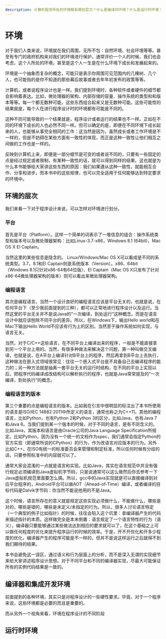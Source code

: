 ```yaml
---
description: 计算机程序所处的环境都有哪些层次？什么是编译时环境？什么是运行时环境？
---
```


# 环境

对于我们人类来说，环境就在我们周围，无所不包：自然环境、社会环境等等。甚至有专门的政府机构来对我们的环境进行保护。通常评价一个人的时候，我们也会考虑，这个人所处的环境，甚至是这个人一生是在什么环境下成长和发展起来的。

环境是一个抽象而复杂的概念，可能只是表示你周围可见范围内的几棵树、几个人，也可能指的是你不知道的那些幕后故事或者去年年初发布的政策等等。

计算机，或者说程序设计也是一样。我们提到环境时，各种软件或者硬件的细节都会影响着表达。比如，微处理器的架构、内部存储的容量、操作系统的类型和和版本等等。每一个都无数种可能，这些东西组合起来又是无数种可能。这些可能性的结果就是，每个人在进行程序设计时的环境都有可能是不同的。

这种不同可能导致的一个结果就是，程序设计或者运行的结果也不一样。正如在不同的环境下成长的人也必然不同一样。但可以确定的是，即便在不同环境下成长起来的人，也能够从事完全相同的工作：这当然是因为，虽然成长或者工作环境是不一样的，但是不妨碍在某些方面有一致性的体现，而正是这种一致性让他们相互之间做的工作也是一样的。

反映到计算机上来，即便是一部分细节是可变的或者说不同的，只要有一些固定的点是经过规定或者限制，有某种一致性的话，就可以得到同样的结果。这也就是为什么本书能够给大家讲这些东西的原因：我们如果遵从这种一致性，就能相互合作、分享和进步。而本书中的这些规律，也可以完全适用于任何能够达到特定要求的环境中。

## 环境的层次

我们来看一下对于程序设计来说，可以怎样对环境进行划分。

### 平台

首先是平台（Platform）。这样一个简单的词表示了一堆信息的组合：操作系统类型和版本号以及微处理器架构：比如Linux-3.7-x86，Windows 8.1 \(64bit\)，Mac OS X El Captain。

当然这里的某些信息是隐含的。 Linux/Windows/Mac OS X可以看成是不同的系统类型。3.7，8.1和El Captain则是系统版本（Version）。x86、64bit（Windows 8.1只针对x86-64有64位版）、El Captain（Mac OS X只发布了针对x86-64微处理器架构的版本）则可以看出来微处理器架构。

### 编程语言

其次是编程语言。当然一个设计良好的编程语言应该是平台无关的，也就是说，在任何平台下（至少我前面提到的三种），都可以正常地进行程序设计以及运行。当然这里的平台无关并不是说Java的“一次编译，到处运行”这种概念。而是在语言设计中就应该刨除不同平台的差异。所以，在Windows下，输出Hello world和在Mac下输出Hello World不应该有行为上的区别。当然至于操作系统如何实现，与语言无关。

当然，对于C/C++这些语言，在不同平台上编译出来的程序，一般是不能直接拿到另一个平台上用的。当然，有很多种做法来解决这个问题，第一种叫做交叉编译，也就是说，在A平台上编译针对B平台上的程序，然后再拿到B平台上去执行，这种做法在嵌入式领域很常见：往往一个嵌入式平台是不具备自己去编译程序的能力的；另一种方法就是抽离一套平台无关的运行时结构，在不同的平台上实现以后，把程序代码编译成改结构可以解析执行的程序，也就是Java常常提及的“一次编译，到处执行”的概念。

### 编程语言的版本

第三个重要的点是编程语言的版本。比如我在引言中很明显的标注出了本书所使用的语言是ISO/IEC 14882:2011中所定义的语言，通常也称之为C++11。其他的编程语言，比如Python，也有Python 2和Python 3的区分，比如Java，也有Java 7和Java 8。当我们提到某一个版本的时候，对于不同的语言，是有不同含义的。比如Java，其版本和语言是由Oracle公司的Java Language Specification所规定。比如Python，因为没有一个统一的文档作为spec，我们通常会指定Python的官方实现（即通常所说的CPython）的行为，作为改语言对应版本的行为。另外比如C++，在ISO有统一的标准委员会来管理和制定标准，所以任何时候有分歧的话，只要参照标准中的内容就可以了。

通常大家会混淆的一点就是语言和实现。比如Java，其实在语言规范中并没有强行规定必须编译到Java虚拟机字节码，只是说通常可以这么做然后你去参考一下Java虚拟机规范里面要怎么搞。所以，gcc中的Java实现就是可以直接编译到对应平台程序的，Android平台可以做AOT（Ahead-of-Time）编译，或者编译的目标代码是Dalvik字节码：你当然不能说他用的不是Java。

这个时候，语言所存在的意义就是规定这些实现必须做什么，不能做什么，哪些是对的，哪些是错的，哪些是未定义/未指定的行为。所以，很多人讨论语言特定（一个典型的例子比如指针）的时候，往往会陷入这个坑里：拿编译器产生的代码来描述指针的本质。这样做完全是本末倒置：语言规定了一个语言特性的行为（语义），编译器只要能够通过某些做法达到相应的要求就可以了，在这个基础之上可以做任何程度的优化来提升程序运行的时候的效率。于是，开不开优化和开多少程度的优化，编译器产生的程序可能是不一样的，但并不是说这样运行之后就得不到我们期待的结果。

本书会避免这一误区，通过语义和行为层面上的分析，而不是深入无谓的实现细节来给大家讲述程序设计思想。对于不同平台和不同的编译器实现，尽最大可能保证所有的实例代码结果是一致的。

## 编译器和集成开发环境

前面提到的各种环境，其实只是对程序设计的一些硬性要求。毕竟，对于一个程序来说，这些环境都是必要的而且是重要的。

而从另外一个视角来看，环境在程序设计的不同阶段

## 运行时环境

